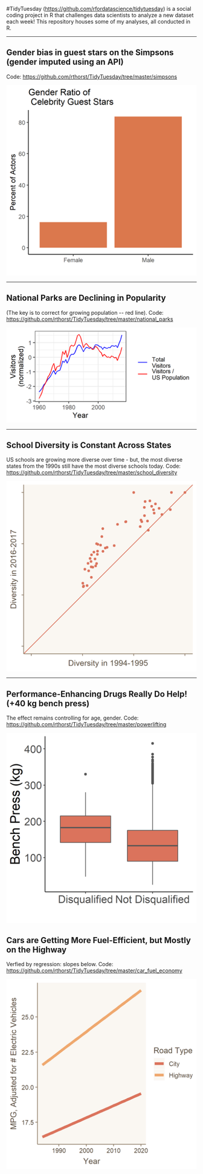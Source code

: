 #TidyTuesday (https://github.com/rfordatascience/tidytuesday) is a social coding project in R that challenges data scientists to analyze a new dataset each week! This repository houses some of my analyses, all conducted in R.

---

## Gender bias in guest stars on the Simpsons (gender imputed using an API)

Code: https://github.com/rthorst/TidyTuesday/tree/master/simpsons


![alt_text](https://github.com/rthorst/TidyTuesday/blob/master/simpsons/celeb_means.png)

---

## National Parks are Declining in Popularity

(The key is to correct for growing population -- red line). Code: https://github.com/rthorst/TidyTuesday/tree/master/national_parks

![alt_text](https://raw.githubusercontent.com/rthorst/TidyTuesday/master/national_parks/fig.png)

---

## School Diversity is Constant Across States

US schools are growing more diverse over time - but, the most diverse states from the 1990s still have the most diverse schools today. Code: https://github.com/rthorst/TidyTuesday/tree/master/school_diversity

![alt_text](https://raw.githubusercontent.com/rthorst/TidyTuesday/master/school_diversity/fig.png)

---

## Performance-Enhancing Drugs Really Do Help! (+40 kg bench press)

The effect remains controlling for age, gender. Code: https://github.com/rthorst/TidyTuesday/tree/master/powerlifting

![alt_text](https://raw.githubusercontent.com/rthorst/TidyTuesday/master/powerlifting/fig.png)

## Cars are Getting More Fuel-Efficient, but Mostly on the Highway

Verfied by regression: slopes below. Code: https://github.com/rthorst/TidyTuesday/tree/master/car_fuel_economy

![alt_text](https://raw.githubusercontent.com/rthorst/TidyTuesday/master/car_fuel_economy/fig.png)

